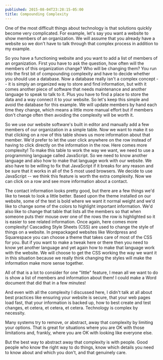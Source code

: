 ```yaml
---
published: 2015-08-04T23:28:15-05:00
title: Compounding Complexity
---
```

One of the most difficult things about technology is that solutions quickly become very complicated. For example, let's say you want a website to show members of an organization. We will assume that you already have a website so we don't have to talk through that complex process in addition to my example.

So you have a functioning website and you want to add a list of members of an organization. First you have to ask the question, how often will the members of this organization change? Who will be changing them? You run into the first bit of compounding complexity and have to decide whether you should use a database. Now a database really isn't a complex concept -- it is simply an organized way to store and find information, but with it comes another piece of software that needs maintenance and another language to speak to talk to it. Plus you have to find a place to store the data and a way connect it to your website. So let's keep this simple and avoid the database for this example. We will update members by hand each time they change, which means a little more manual effort but if members don't change often then avoiding the complexity will be worth it.

So we use our website software's built in editor and manually add a few members of our organization in a simple table. Now we want to make it so that clicking on a row of this table shows us more information about that member. We'd prefer to let the user click anywhere on the row instead of having to click directly on the information in the row. Here comes more complexity! To make this table to work the way we want, we need to use a programming language called JavaScript. So we need to know another language and also how to make that language work with our website. We also have to be willing to fix that JavaScript if it breaks for any reason and be sure that it works in all of the 5 most used browsers. We decide to use JavaScript -- we think this feature is worth the extra complexity. Now we can click on a row and see more information about a contact.

The contact information looks pretty good, but there are a few things we'd like to tweak to look a little better. Based upon the theme installed on our website, some of the text is bold where we want it normal weight and we'd like to change some of the colors to highlight important information. We'd also like to change that table that lists all the members so that when someone puts their mouse over one of the rows the row is highlighted so it is easier to see related information. Once again, here comes more complexity! Cascading Style Sheets (CSS) are used to change the style of things on a website. In prepackaged websites like Wordpress and Squarespace you can choose a theme that takes care of most of the CSS for you. But if you want to make a tweak here or there then you need to know yet another language and yet again how to make that language work with the website. We will choose to get the CSS working the way we want it in this situation because we really think changing the styles will make the information make more sense together.

All of that is a lot to consider for one "little" feature, I mean all we want to do is show a list of members and information about them! I could make a Word document that did that in a few minutes! 

And even with all the complexity I discussed here, I didn't talk at all about best practices like ensuring your website is secure, that your web pages load fast, that your information is backed up, how to best create and test changes, et cetera, et cetera, et cetera. Technology is complex by necessity.

Many systems try to remove, or abstract, away that complexity by limiting your options. That is great for situations where you are OK with those limitations and, frankly, where you are OK with looking like everyone else.

But the best way to abstract away that complexity is with people. Good people who know the right way to do things, know which details you need to know about and which you don't, and that genuinely care.